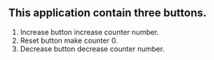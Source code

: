 ## This application contain three buttons.
1. Increase button increase counter number.
2. Reset button make counter 0.
3. Decrease button decrease counter number.  
